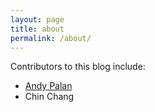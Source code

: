 ```yaml
---
layout: page
title: about
permalink: /about/
---
```


Contributors to this blog include:

* [Andy Palan](www.andypalan.com)
* Chin Chang

<!--
This is the base Jekyll theme. You can find out more info about customizing your Jekyll theme, as well as basic Jekyll usage documentation at [jekyllrb.com](https://jekyllrb.com/)
-->
<!--You can find the source code for Minima at GitHub:
[jekyll][jekyll-organization] /
[minima](https://github.com/jekyll/minima)
-->

<!--
You can find the source code for Jekyll at GitHub:
[jekyll][jekyll-organization] /
[jekyll](https://github.com/jekyll/jekyll)
-->

<!--
[jekyll-organization]: https://github.com/jekyll
-->
